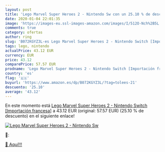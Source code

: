 ```yaml
---
layout: post
title: 'Lego Marvel Super Heroes 2 - Nintendo Sw con un 25.10 % de descuento'
date: 2020-01-04 22:01:35
image: 'https://images-eu.ssl-images-amazon.com/images/I/512O-Nch%2B5L._SL200_.jpg'
comments: true
category: ofertas
author: ring
slug: 'B072KGYZ3L-es Lego Marvel Super Heroes 2 - Nintendo Switch [Importación...'
tags: lego, nintendo
actualPrice: 43.12 EUR
currency: EUR
price: 43.12
comparePrice: 57.57 EUR
prodname: 'Lego Marvel Super Heroes 2 - Nintendo Switch [Importación francesa]'
country: 'es'
flag: '🇪🇸'
buyurl: 'https://www.amazon.es/dp/B072KGYZ3L/?tag=tolees-21'
descuento: '25.10'
average: '43.12'
---
```


En este momento está [Lego Marvel Super Heroes 2 - Nintendo Switch [Importación francesa]](https://www.amazon.es/dp/B072KGYZ3L/?tag=tolees-21) a 43.12 EUR (original: 57.57 EUR) (25.10 %  de descuento) en el siguiente enlace!

[![Lego Marvel Super Heroes 2 - Nintendo Sw](https://images-eu.ssl-images-amazon.com/images/I/512O-Nch%2B5L._SL200_.jpg)](https://www.amazon.es/dp/B072KGYZ3L/?tag=tolees-21)

🔎:


[🛒 Aquí!!!](https://www.amazon.es/dp/B072KGYZ3L/?tag=tolees-21)
